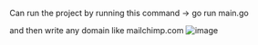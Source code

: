 Can run the project by running this command ->
go run main.go

and then write any domain like mailchimp.com
![image](https://github.com/user-attachments/assets/045b3cc1-eeb5-4520-9958-faad392cfed4)
